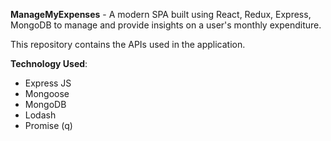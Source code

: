 __ManageMyExpenses__ - A modern SPA built using React, Redux, Express, MongoDB to manage and provide insights on a user's monthly expenditure.

This repository contains the APIs used in the application.

__Technology Used__:
* Express JS
* Mongoose
* MongoDB
* Lodash
* Promise (q)
